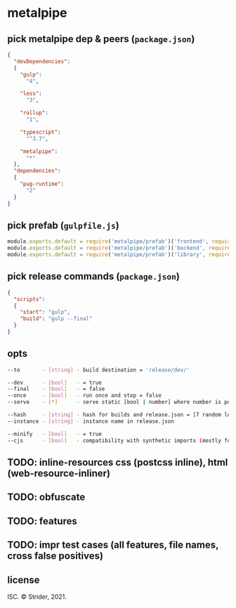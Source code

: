 # metalpipe

## pick metalpipe dep & peers (`package.json`)
```json
{
  "devDependencies":
  {
    "gulp":
      "4",

    "less":
      "3",

    "rollup":
      "1",

    "typescript":
      "^3.7",

    "metalpipe":
      "*"
  },
  "dependencies":
  {
    "pug-runtime":
      "2"
  }
}
```

## pick prefab (`gulpfile.js`)
```js
module.exports.default = require('metalpipe/prefab')('frontend', require('gulp'))
module.exports.default = require('metalpipe/prefab')('backend', require('gulp'))
module.exports.default = require('metalpipe/prefab')('library', require('gulp'))
```

## pick release commands (`package.json`)
```json
{
  "scripts":
  {
    "start": "gulp",
    "build": "gulp --final"
  }
}
```

## opts
```sh
--to       - [string] - build destination = 'release/dev/'

--dev      - [bool]   - = true
--final    - [bool]   - = false
--once     - [bool]   - run once and stop = false
--serve    - [*]      - serve static [bool | number] where number is port = 8080

--hash     - [string] - hash for builds and release.json = [7 random lowercase letters for frontend --final]
--instance - [string] - instance name in release.json

--minify   - [bool]   - = true
--cjs      - [bool]   - compatibility with synthetic imports (mostly for React plugins to work)
```

## TODO: inline-resources css (postcss inline), html (web-resource-inliner)
## TODO: obfuscate
## TODO: features
## TODO: impr test cases (all features, file names, cross false positives)

## license
ISC. © Strider, 2021.
